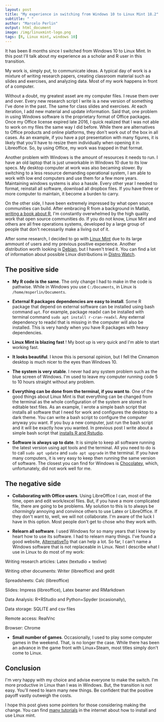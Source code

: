 ```yaml
---
layout: post
title: "My experience in switching from Windows 10 to Linux Mint 18.2"
subtitle: " "
author: "Marcelo Perlin"
output: html_document
image: /img/linuxmint-logo.png
tags: [R, Linux mint, windows 10]
---
```


It has been 8 months since I switched from Windows 10 to Linux Mint. In this post I'll talk about my experience as a scholar and R user in this transition.

My work is, simply put, to communicate ideas. A typical day of work is a mixture of writing research papers, creating classroom material such as slides and exercises, and analyzing data. Most of my work happens in front of a computer.

Without a doubt, my greatest asset are my computer files. I reuse them over and over. Every new research script I write is a new version of something I've done in the past. The same for class slides and exercises. At each iteration, I add new material and update information. Said that, one problem in using Windows software is the proprietary format of Office packages. Once my Office license expired late 2016, I quick realized that I was not able to work on my files the same way I did before. While there are alternatives to Office products and online platforms, they don't work out of the box in all cases. As an example, if you have a ppt presentation with many figures, it is likely that you'll have to resize them individually when opening it in Libreoffice. So, by using Office, my work was trapped in that format.

Another problem with Windows is the amount of resources it needs to run. I have an old laptop that is just unworkable in Windows 10 due to its low specs. My desktop computer at work was also becaming slower. By switching to a less resource demanding operational system, I am able to work with low end computers and use them for a few more years. Maintaining windows systems is also a hassle. Every other year I needed to format, reinstall all software, download all dropbox files. If you have three or more computer to maintain, it become a burden to carry.

On the other side, I have been extremely impressed by what open source communities can build. After embracing R from a background in Matlab, [writing a book about R](https://sites.google.com/view/pafdR/home), I'm constantly overwhelmed by the high quality work that open source communities do. If you do not know, Linux Mint and others are all free operations systems, developed by a large group of people that don't necessarily make a living out of it. 

After some research, I decided to go with [Linux Mint](https://www.linuxmint.com/) due to its large ammount of users and my previous positive experience. Another distribution worth looking is [Debian](https://www.debian.org/), but I haven't tried it. You can find a lot of information about possible Linux distributions in [Distro Watch](https://distrowatch.com/).


## The positive side

- **My R code is the same**. The only change I had to make in the code is pathwise. While in Windows you use `C:/Documents`, in Linux is `/home/msperlin/Documents`. 

- **External R packages dependencies are easy to install**. Some R package that depend on external software can be installed using bash command `apt`. For example, package readxl can be installed with terminal command `sudo apt install r-cran-readxl`. Any external dependency to readxl that is missing in the computer will also be installed. This is very handy when you have R packages with heavy dependencies.

- **Linux Mint is blazing fast** ! My boot up is very quick and I'm able to start working fast.

- **It looks beautiful**. I know this is personal opinion, but I fell the Cinnamon desktop is much nicer to the eyes than Windows 10.

- **The system is very stable**. I never had any system problem such as the blue screen of Windows. I'm used to leave my computer running code 5 to 10 hours straight without any problem.

- **Everything can be done from the terminal, if you want to**. One of the good things about Linux Mint is that everything can be changed from the terminal as the whole configuration of the system are stored in editable text files. As an example, I wrote a simple bash script that installs all software that I need for work and configures the desktop to a dark theme. You can write a bash script to configure the computer anyway you want. If you buy a new computer, just run the bash script and it will be exactly how you wanted. In previous post I write about a simple bash script that [installs R and Rstudio](https://msperlin.github.io/2017-06-01-Instaling-R-in-Linux/).  

- **Software is always up to date**. It is simple to keep all software running the latest version using apt tools and the terminal. All you need to do is to call `sudo apt update` and `sudo apt upgrade` in the terminal. If you have many computers, it is very easy to keep then running the same version of software.  The closest you can find for Windows is [Chocolatey](https://chocolatey.org/), which, unfortunately, did not work well for me.

 
## The negative side

- **Collaborating with Office users**. Using LibreOffice I can, most of the time, open and edit work/excel files. But, if you have a more complicated file, there are going to be problems. My solution to this is to always be _charmingly_ annoying and convince others to use Latex or LibreOffice. If they don't want to, well, we will not collaborate. I'm aware of the luck I have in this option. Most people don't get to chose who they work with.

- **Relearn all software**. I used Windows for so many years that I knew by heart how to use its software. I had to relearn many things. I've found a good website, [AlternativeTo](http://alternativeto.net/) that can help a lot. So far, I can't name a Windows software that is not replaceable in Linux. Next I describe  what I use in Linux to do most of my work:

Writing research articles: Latex (textudio + texlive)

Writing other documents: Writer (libreoffice) and gedit

Spreadsheets: Calc (libreoffice)

Slides: Impress (libreoffice), Latex beamer and RMarkdown

Data Analysis: R+RStudio and Python+Spyder (ocasionally), 

Data storage: SQLITE and csv files

Remote access: RealVnc

Browser: Chrome

- **Small number of games**. Occasionally, I used to play some computer games in the weekend. That, is no longer the case. While there has been an advance in the game front with Linux+Steam, most titles simply don't come to Linux.


## Conclusion

I'm very happy with my choice and advise everyone to make the switch. I'm more productive in Linux than I was in Windows. But, the transition is not easy. You'll need to learn many new things. Be confident that the positive payoff vastly outweigh the costs. 

I hope this post gives some pointers for those considering making the change. You can find [many tutorials](https://www.google.com.br/search?q=how+to+install+linux+mint&oq=how+to+install+linux+mint&aqs=chrome..69i57l2j69i60l3j69i59.2670j0j4&sourceid=chrome&ie=UTF-8) in the internet about how to install and use Linux mint.

